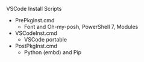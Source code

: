 VSCode Install Scripts
- PrePkgInst.cmd
  - Font and Oh-my-posh, PowerShell 7, Modules
- VSCodeInst.cmd
  - VSCode portable  
- PostPkgInst.cmd
  - Python (embd) and Pip  
